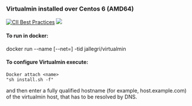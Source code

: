 ### Virtualmin installed over Centos 6 (AMD64)

[![CII Best Practices](https://bestpractices.coreinfrastructure.org/projects/3171/badge)](https://bestpractices.coreinfrastructure.org/projects/3171)  [![](https://images.microbadger.com/badges/image/jallegri/virtualmin.svg)](https://microbadger.com/images/jallegri/virtualmin "Get your own image badge on microbadger.com")

#### To run in docker:
docker run --name <name> [--net=<net>] -tid jallegri/virtualmin

#### To configure Virtualmin execute:
```
Docker attach <name>
"sh install.sh -f" 
```
and then enter a fully qualified hostname (for example, host.example.com) of the virtualmin host, that has to be resolved by DNS.
